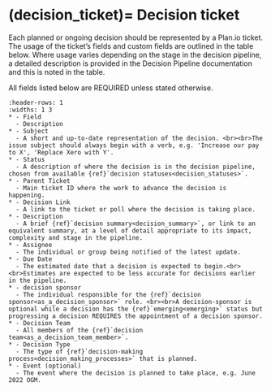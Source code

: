 (decision_ticket)=
Decision ticket
===============

Each planned or ongoing decision should be represented by a Plan.io ticket. The usage of the ticket’s fields and custom fields are outlined in the table below. Where usage varies depending on the stage in the decision pipeline, a detailed description is provided in the Decision Pipeline documentation and this is noted in the table.

All fields listed below are REQUIRED unless stated otherwise.

```{list-table} Fields in a decision ticket
:header-rows: 1
:widths: 1 3
* - Field
  - Description
* - Subject
  - A short and up-to-date representation of the decision. <br><br>The issue subject should always begin with a verb, e.g. 'Increase our pay to X', 'Replace Xero with Y'.
* - Status
  - A description of where the decision is in the decision pipeline, chosen from available {ref}`decision statuses<decision_statuses>`.
* - Parent Ticket
  - Main ticket ID where the work to advance the decision is happening.
* - Decision Link
  - A link to the ticket or poll where the decision is taking place.
* - Description
  - A brief {ref}`decision summary<decision_summary>`, or link to an equivalent summary, at a level of detail appropriate to its impact, complexity and stage in the pipeline.
* - Assignee
  - The individual or group being notified of the latest update.
* - Due Date
  - The estimated date that a decision is expected to begin.<br><br>Estimates are expected to be less accurate for decisions earlier in the pipeline.
* - decision sponsor
  - The individual responsible for the {ref}`decision sponsor<as_a_decision_sponsor>` role. <br><br>A decision-sponsor is optional while a decision has the {ref}`emerging<emerging>` status but progressing a decision REQUIRES the appointment of a decision sponsor.
* - Decision Team
  - All members of the {ref}`decision team<as_a_decision_team_member>`.
* - Decision Type
  - The type of {ref}`decision-making process<decision_making_processes>` that is planned.
* - Event (optional)
  - The event where the decision is planned to take place, e.g. June 2022 OGM.
```











